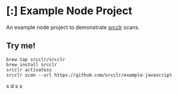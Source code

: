 # [:] Example Node Project

An example node project to demonstrate [srcclr](https://www.srcclr.com) scans.

## Try me!

```
brew tap srcclr/srcclr
brew install srcclr
srcclr activatess
srcclr scan --url https://github.com/srcclr/example-javascript
```
s
d
s
s
